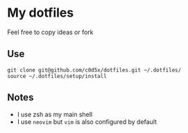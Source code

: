 # My dotfiles
Feel free to copy ideas or fork

## Use
```
git clone git@github.com/c0d5x/dotfiles.git ~/.dotfiles/
source ~/.dotfiles/setup/install
```

## Notes
* I use zsh as my main shell
* I use `neovim` but `vim` is also configured by default
